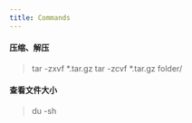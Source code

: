 ```yaml
---
title: Commands
---
```


#### 压缩、解压

> tar -zxvf *.tar.gz
> tar -zcvf *.tar.gz folder/

#### 查看文件大小

> du -sh